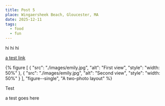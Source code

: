 ```yaml
---
title: Post 5
place: Wingaersheek Beach, Gloucester, MA
date: 2025-12-11
tags: 
  - food
  - fun
---
```

hi hi hi

[a test link](#test)

{% figure
  [
    { "src": "./images/emily.jpg", "alt": "First view", "style": "width: 50%" },
    { "src": "./images/emily.jpg", "alt": "Second view", "style": "width: 50%" }
  ],
  "figure--single",
  "A two-photo layout"
%}

<div id="test">
Test

a test goes here
</div>
